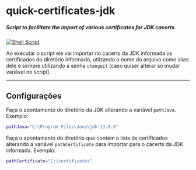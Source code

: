 # quick-certificates-jdk
##### Script to facilitate the import of various certificates for JDK cacerts.
[![Shell Script](https://img.shields.io/badge/shell-script-blue)]()

Ao executar o script ele vai importar no cacerts da JDK informada os certificados do diretório informado, utlizando o nome do arquivo como alias dele e sempre utilizando a senha `changeit` (caso quiser alterar só mudar variável no script).

---

## Configurações
Faça o apontamento do diretório da JDK alterando a variável `pathJava`. Exemplo:
```sh
pathJava="C:\Program Files\Java\jdk-11.0.9"
```

Faça o apontamento do diretório que contém a lista de certificados alterando a variável `pathCertificate` para importar para o cacerts da JDK informada. Exemplo:
```sh
pathCertificate="C:\certificates"
```
